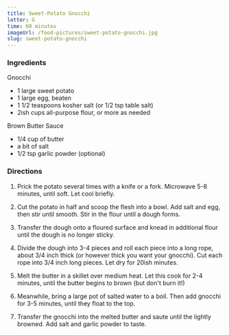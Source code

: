 ```yaml
---
title: Sweet-Potato Gnocchi
letter: G
time: 60 minutes
imageUrl: /food-pictures/sweet-potato-gnocchi.jpg
slug: sweet-potato-gnocchi
---
```


### Ingredients


Gnocchi
- 1 large sweet potato
- 1 large egg, beaten
- 1 1/2 teaspoons kosher salt (or 1/2 tsp table salt)
- 2ish cups all-purpose flour, or more as needed

Brown Butter Sauce
- 1/4 cup of butter
- a bit of salt
- 1/2 tsp garlic powder (optional)

### Directions

1. Prick the potato several times with a knife or a fork. Microwave 5-8 minutes, until soft. Let cool briefly.

2. Cut the potato in half and scoop the flesh into a bowl. Add salt and egg, then stir until smooth. Stir in the flour until a dough forms.

3. Transfer the dough onto a floured surface and knead in additional flour until the dough is no longer sticky.

4. Divide the dough into 3-4 pieces and roll each piece into a long rope, about 3/4 inch thick (or however thick you want your gnocchi). Cut each rope into 3/4 inch long pieces. Let dry for 20ish minutes.

4. Melt the butter in a skillet over medium heat.  Let this cook for 2-4 minutes, until the butter begins to brown (but don't burn it!)

5. Meanwhile, bring a large pot of salted water to a boil. Then add gnocchi for 3-5 minutes, until they float to the top. 

6. Transfer the gnocchi into the melted butter and saute until the lightly browned. Add salt and garlic powder to taste.
